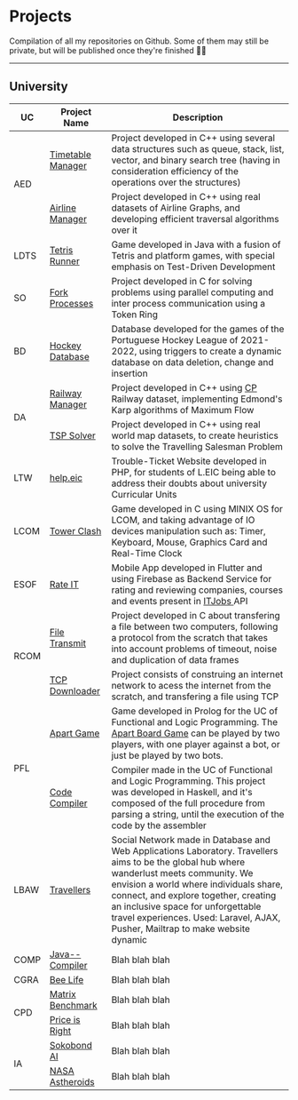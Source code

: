 # Projects
Compilation of all my repositories on Github. Some of them may still be private, but will be published once they're finished 👷‍♂️

---
## University

<table>
  <thead>
    <tr>
      <th>UC</th>
      <th>Project Name</th>
      <th>Description</th>
    </tr>
  </thead>
  <tbody>
    <tr>
      <td rowspan=2>AED</td>
      <td><a href="https://github.com/francis802/Timetable-Manager">Timetable Manager</a></td>
      <td>Project developed in C++ using several data structures such as queue, stack, list, vector, and binary search tree (having in consideration efficiency of the operations over the structures)</td>
    </tr>
    <tr>
      <td><a href="https://github.com/francis802/Airlines-Manager">Airline Manager</a></td>
      <td>Project developed in C++ using real datasets of Airline Graphs, and developing efficient traversal algorithms over it</td>
    </tr>
    <tr>
      <td> LDTS </td>
      <td><a href="https://github.com/francis802/Tetris-Runner">Tetris Runner</a></td>
      <td> Game developed in Java with a fusion of Tetris and platform games, with special emphasis on Test-Driven Development </td>
    </tr>
    <tr>
      <td> SO </td>
      <td><a href="https://github.com/francis802/Fork-Processes">Fork Processes</a></td>
      <td> Project developed in C for solving problems using parallel computing and inter process communication using a Token Ring </td>
    </tr>
    <tr>
      <td> BD </td>
      <td><a href="https://github.com/francis802/Hockey-Database">Hockey Database</a></td>
      <td> Database developed for the games of the Portuguese Hockey League of 2021-2022, using triggers to create a dynamic database on data deletion, change and insertion </td>
    </tr>
    <tr>
      <td rowspan=2>DA</td>
      <td><a href="https://github.com/francis802/Railway-Manager">Railway Manager</a></td>
      <td> Project developed in C++ using <a href="https://www.cp.pt/passageiros/pt">CP</a> Railway dataset, implementing Edmond's Karp algorithms of Maximum Flow </td>
    </tr>
    <tr>
      <td><a href="https://github.com/francis802/TSP-Solver">TSP Solver</a></td>
      <td> Project developed in C++ using real world map datasets, to create heuristics to solve the Travelling Salesman Problem </td>
    </tr>
    <tr>
      <td> LTW </td>
      <td><a href="https://github.com/francis802/heLpEIC">help.eic</a></td>
      <td> Trouble-Ticket Website developed in PHP, for students of L.EIC being able to address their doubts about university Curricular Units </td>
    </tr>
    <tr>
      <td> LCOM </td>
      <td><a href="https://github.com/francis802/Tower-Clash">Tower Clash</a></td>
      <td> Game developed in C using MINIX OS for LCOM, and taking advantage of IO devices manipulation such as: Timer, Keyboard, Mouse, Graphics Card and Real-Time Clock </td>
    </tr>
    <tr>
      <td> ESOF </td>
      <td><a href="https://github.com/francis802/Rate-IT">Rate IT</a></td>
      <td> Mobile App developed in Flutter and using Firebase as Backend Service for rating and reviewing companies, courses and events present in <a href="https://www.itjobs.pt/"> ITJobs </a> API </td>
    </tr>
    <tr>
      <td rowspan=2>RCOM</td>
      <td><a href="https://github.com/francis802/rcom2324/tree/main/lab1">File Transmit</a></td>
      <td>Project developed in C about transfering a file between two computers, following a protocol from the scratch that takes into account problems of timeout, noise and duplication of data frames</td>
    </tr>
    <tr>
      <td><a href="https://github.com/francis802/rcom2324/tree/main/lab2">TCP Downloader</a></td>
      <td>Project consists of construing an internet network to acess the internet from the scratch, and transfering a file using TCP</td>
    </tr>
    <tr>
      <td rowspan=2>PFL</td>
      <td><a href="https://github.com/francis802/Apart-Game">Apart Game</a></td>
      <td> Game developed in Prolog for the UC of Functional and Logic Programming. The <a href="https://kanare-abstract.com/en/pages/apart">Apart Board Game</a> can be played by two players, with one player against a bot, or just be played by two bots. </td>
    </tr>
    <tr>
      <td><a href="https://github.com/francis802/Code-Compiler">Code Compiler</a></td>
      <td> Compiler made in the UC of Functional and Logic Programming. This project was developed in Haskell, and it's composed of the full procedure from parsing a string, until the execution of the code by the assembler </td>
    </tr>
    <tr>
      <td>LBAW</td>
      <td><a href="https://github.com/francis802/Travellers">Travellers</a></td>
      <td>Social Network made in Database and Web Applications Laboratory. Travellers aims to be the global hub where wanderlust meets community. We envision a world where individuals share, connect, and explore together, creating an inclusive space for unforgettable travel experiences. Used: Laravel, AJAX, Pusher, Mailtrap to make website dynamic</td>
    </tr>
    <tr>
      <td>COMP</td>
      <td><a href="https://github.com/francis802/JavaMM-Compiler">Java-- Compiler</a></td>
      <td>Blah blah blah</td>
    </tr>
    <tr>
      <td>CGRA</td>
      <td><a href="https://github.com/francis802/Bee-Life">Bee Life</a></td>
      <td>Blah blah blah</td>
    </tr>
    <tr>
      <td rowspan=2>CPD</td>
      <td><a href="https://github.com/francis802/Matrix-Benchmark">Matrix Benchmark</a></td>
      <td>Blah blah blah</td>
    </tr>
    <tr>
      <td><a href="https://github.com/francis802/Price-Right">Price is Right</a></td>
      <td>Blah blah blah</td>
    </tr>
    <tr>
      <td rowspan=2>IA</td>
      <td><a href="https://github.com/francis802/Sokobond-AI">Sokobond AI</a></td>
      <td>Blah blah blah</td>
    </tr>
    <tr>
      <td><a href="https://github.com/francis802/NASA-Astheroids">NASA Astheroids</a></td>
      <td>Blah blah blah</td>
    </tr>
  </tbody>
</table>

